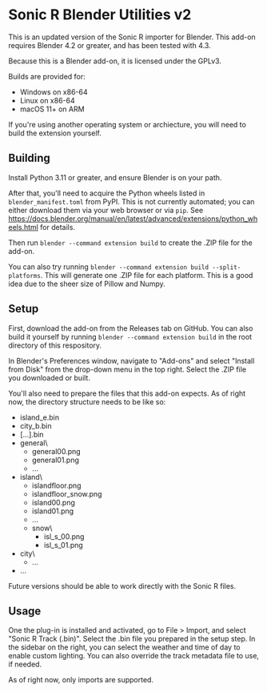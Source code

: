 # Sonic R Blender Utilities v2

This is an updated version of the Sonic R importer for Blender. This add-on requires Blender 4.2 or greater, and has been tested with 4.3.

Because this is a Blender add-on, it is licensed under the GPLv3.

Builds are provided for:
- Windows on x86-64
- Linux on x86-64
- macOS 11+ on ARM

If you're using another operating system or archiecture, you will need to build the extension yourself.

## Building

Install Python 3.11 or greater, and ensure Blender is on your path.

After that, you'll need to acquire the Python wheels listed in `blender_manifest.toml` from PyPI. This is not currently automated; you can either download them via your web browser or via `pip`. See https://docs.blender.org/manual/en/latest/advanced/extensions/python_wheels.html for details.

Then run `blender --command extension build` to create the .ZIP file for the add-on.

You can also try running `blender --command extension build --split-platforms`. This will generate one .ZIP file for each platform. This is a good idea due to the sheer size of Pillow and Numpy.

## Setup

First, download the add-on from the Releases tab on GitHub. You can also build it yourself by running `blender --command extension build` in the root directory of this respository.

In Blender's Preferences window, navigate to "Add-ons" and select "Install from Disk" from the drop-down menu in the top right. Select the .ZIP file you downloaded or built.

You'll also need to prepare the files that this add-on expects. As of right now, the directory structure needs to be like so:

- island_e.bin
- city_b.bin
- [...].bin
- general\
    - general00.png
    - general01.png
    - ...
- island\
    - islandfloor.png
    - islandfloor_snow.png
    - island00.png
    - island01.png
    - ...
    - snow\
        - isl_s_00.png
        - isl_s_01.png
- city\
    - ...
- ...

Future versions should be able to work directly with the Sonic R files.

## Usage

One the plug-in is installed and activated, go to File > Import, and select "Sonic R Track (.bin)". Select the .bin file you prepared in the setup step. In the sidebar on the right, you can select the weather and time of day to enable custom lighting. You can also override the track metadata file to use, if needed.

As of right now, only imports are supported.